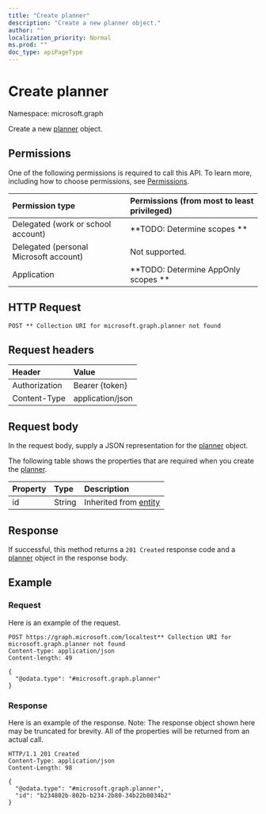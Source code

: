 ```yaml
---
title: "Create planner"
description: "Create a new planner object."
author: ""
localization_priority: Normal
ms.prod: ""
doc_type: apiPageType
---
```


# Create planner

Namespace: microsoft.graph

Create a new [planner](../resources/planner.md) object.

## Permissions
One of the following permissions is required to call this API. To learn more, including how to choose permissions, see [Permissions](/concepts/permissions-reference.md).

|Permission type|Permissions (from most to least privileged)|
|:---|:---|
|Delegated (work or school account)|**TODO: Determine scopes **|
|Delegated (personal Microsoft account)|Not supported.|
|Application|**TODO: Determine AppOnly scopes **|

## HTTP Request
<!-- {
  "blockType": "ignored"
}
-->
``` http
POST ** Collection URI for microsoft.graph.planner not found
```

## Request headers
|Header|Value|
|:---|:---|
|Authorization|Bearer {token}|
|Content-Type|application/json|

## Request body
In the request body, supply a JSON representation for the [planner](../resources/planner.md) object.

The following table shows the properties that are required when you create the [planner](../resources/planner.md).

|Property|Type|Description|
|:---|:---|:---|
|id|String| Inherited from [entity](../resources/entity.md)|



## Response
If successful, this method returns a `201 Created` response code and a [planner](../resources/planner.md) object in the response body.

## Example

### Request
Here is an example of the request.
<!-- {
  "blockType": "request",
  "name": "create_planner_from_"
}
-->
``` http
POST https://graph.microsoft.com/localtest** Collection URI for microsoft.graph.planner not found
Content-type: application/json
Content-length: 49

{
  "@odata.type": "#microsoft.graph.planner"
}
```

### Response
Here is an example of the response. Note: The response object shown here may be truncated for brevity. All of the properties will be returned from an actual call.
<!-- {
  "blockType": "response",
  "truncated": true,
  "@odata.type": "microsoft.graph.planner"
}
-->
``` http
HTTP/1.1 201 Created
Content-Type: application/json
Content-Length: 98

{
  "@odata.type": "#microsoft.graph.planner",
  "id": "b234802b-802b-b234-2b80-34b22b8034b2"
}
```

